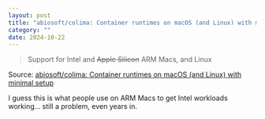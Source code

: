 ```yaml
---
layout: post
title: "abiosoft/colima: Container runtimes on macOS (and Linux) with minimal setup"
category: ""
date: 2024-10-22
---
```


>Support for Intel and ~~Apple Silicon~~ ARM Macs, and Linux

Source: [abiosoft/colima: Container runtimes on macOS (and Linux) with minimal setup](https://github.com/abiosoft/colima)

I guess this is what people use on ARM Macs to get Intel workloads working... still a problem, even years in.
